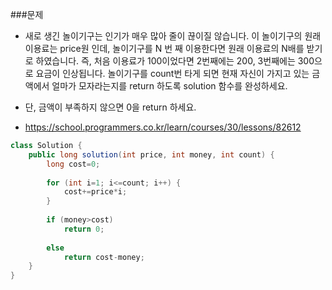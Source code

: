 ###문제
* 새로 생긴 놀이기구는 인기가 매우 많아 줄이 끊이질 않습니다. 이 놀이기구의 원래 이용료는 price원 인데, 놀이기구를 N 번 째 이용한다면 원래 이용료의 N배를 받기로 하였습니다. 즉, 처음 이용료가 100이었다면 2번째에는 200, 3번째에는 300으로 요금이 인상됩니다. 놀이기구를 count번 타게 되면 현재 자신이 가지고 있는 금액에서 얼마가 모자라는지를 return 하도록 solution 함수를 완성하세요.
- 단, 금액이 부족하지 않으면 0을 return 하세요.
+ https://school.programmers.co.kr/learn/courses/30/lessons/82612

```java
class Solution {
    public long solution(int price, int money, int count) {
        long cost=0;
        
        for (int i=1; i<=count; i++) {
            cost+=price*i;
        }
        
        if (money>cost)
            return 0;
        
        else
            return cost-money;
    }
}
```